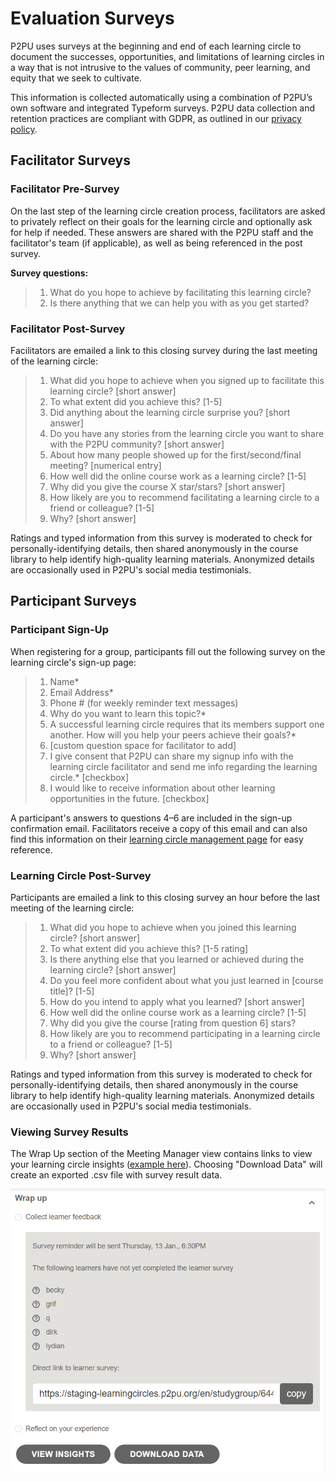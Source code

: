 # Evaluation Surveys

P2PU uses surveys at the beginning and end of each learning circle to document the successes, opportunities, and limitations of learning circles in a way that is not intrusive to the values of community, peer learning, and equity that we seek to cultivate.&#x20;

This information is collected automatically using a combination of P2PU’s own software and integrated Typeform surveys. P2PU data collection and retention practices are compliant with GDPR, as outlined in our [privacy policy](https://www.p2pu.org/en/privacy/).

## Facilitator Surveys

### Facilitator Pre-Survey

On the last step of the learning circle creation process, facilitators are asked to privately reflect on their goals for the learning circle and optionally ask for help if needed. These answers are shared with the P2PU staff and the facilitator's team (if applicable), as well as being referenced in the post survey.

**Survey questions:**

> 1. What do you hope to achieve by facilitating this learning circle?&#x20;
> 2. Is there anything that we can help you with as you get started?

### Facilitator Post-Survey

Facilitators are emailed a link to this closing survey during the last meeting of the learning circle:

> 1. What did you hope to achieve when you signed up to facilitate this learning circle? \[short answer]
> 2. To what extent did you achieve this? \[1-5]
> 3. Did anything about the learning circle surprise you? \[short answer]
> 4. Do you have any stories from the learning circle you want to share with the P2PU community? \[short answer]
> 5. About how many people showed up for the first/second/final meeting? \[numerical entry]
> 6. How well did the online course work as a learning circle? \[1-5]
> 7. Why did you give the course X star/stars? \[short answer]
> 8. How likely are you to recommend facilitating a learning circle to a friend or colleague? \[1-5]
> 9. Why? \[short answer]

Ratings and typed information from this survey is moderated to check for personally-identifying details, then shared anonymously in the course library to help identify high-quality learning materials. Anonymized details are occasionally used in P2PU's social media testimonials.

## Participant Surveys

### Participant Sign-Up

When registering for a group, participants fill out the following survey on the learning circle's sign-up page:

> 1. Name\*
> 2. Email Address\*
> 3. Phone # (for weekly reminder text messages)&#x20;
> 4. Why do you want to learn this topic?\*
> 5. A successful learning circle requires that its members support one another. How will you help your peers achieve their goals?\*
> 6. \[custom question space for facilitator to add]
> 7. I give consent that P2PU can share my signup info with the learning circle facilitator and send me info regarding the learning circle.\* \[checkbox]
> 8. I would like to receive information about other learning opportunities in the future. \[checkbox]

A participant's answers to questions 4–6 are included in the sign-up confirmation email. Facilitators receive a copy of this email and can also find this information on their [learning circle management page](managing-learning-circles.md) for easy reference.

### Learning Circle Post-Survey

Participants are emailed a link to this closing survey an hour before the last meeting of the learning circle:

> 1. What did you hope to achieve when you joined this learning circle? \[short answer]
> 2. To what extent did you achieve this? \[1-5 rating]
> 3. Is there anything else that you learned or achieved during the learning circle? \[short answer]
> 4. Do you feel more confident about what you just learned in \[course title]? \[1-5]
> 5. How do you intend to apply what you learned? \[short answer]
> 6. How well did the online course work as a learning circle? \[1-5]
> 7. Why did you give the course \[rating from question 6] stars?
> 8. How likely are you to recommend participating in a learning circle to a friend or colleague? \[1-5]
> 9. Why? \[short answer]

Ratings and typed information from this survey is moderated to check for personally-identifying details, then shared anonymously in the course library to help identify high-quality learning materials. Anonymized details are occasionally used in P2PU's social media testimonials.

### Viewing Survey Results

The Wrap Up section of the Meeting Manager view contains links to view your learning circle insights ([example here](https://learningcircles.p2pu.org/en/studygroup/923/report/)). Choosing "Download Data" will create an exported .csv file with survey result data.

![](<../../.gitbook/assets/Wrap Up.png>)
